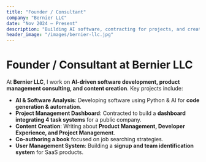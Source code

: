 ```yaml
---
title: "Founder / Consultant"
company: "Bernier LLC"
date: "Nov 2024 – Present"
description: "Building AI software, contracting for projects, and creating online content."
header_image: "/images/bernier-llc.jpg"
---
```


# Founder / Consultant at Bernier LLC

At **Bernier LLC**, I work on **AI-driven software development, product management consulting, and content creation**. Key projects include:

- **AI & Software Analysis**: Developing software using Python & AI for **code generation & automation**.
- **Project Management Dashboard**: Contracted to build a **dashboard integrating 4 task systems** for a public company.
- **Content Creation**: Writing about **Product Management, Developer Experience, and Project Management**.
- **Co-authoring a book** focused on job searching strategies.
- **User Management System**: Building a **signup and team identification system** for SaaS products.
